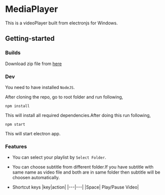 # MediaPlayer
This is a  videoPlayer built from electronjs for Windows. 

## Getting-started

### Builds
Download zip file from [here](https://github.com/jeel2308/MediaPlayer/releases/download/v1.0.1/browserwindow-win32-x64.zip)

### Dev
You  need to have installed `NodeJS`.

After cloning the repo, go to root folder and run following,
```
npm install
```
This will install all required dependencies.After doing this run following,
```
npm start
```
This will start electron app.

### Features
- You can select your playlist by `Select Folder`.

- You can choose subtitle from different folder.If you have subtitle with same name as video file and both are in same folder then subtitle   will be choosen automatically.

- Shortcut keys
  |key|action|
  |---|---|
  |Space| Play/Pause Video|
  

